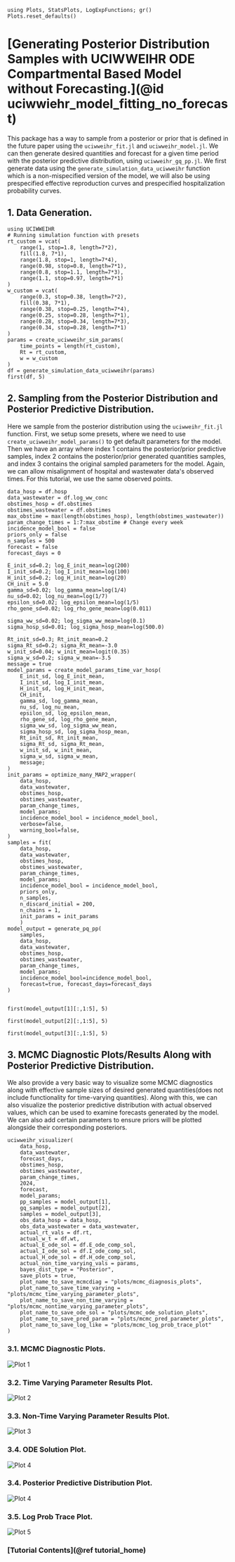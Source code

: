 ```@setup tutorial
using Plots, StatsPlots, LogExpFunctions; gr()
Plots.reset_defaults()

```

# [Generating Posterior Distribution Samples with UCIWWEIHR ODE Compartmental Based Model without Forecasting.](@id uciwwiehr_model_fitting_no_forecast)

This package has a way to sample from a posterior or prior that is defined in the future paper using the `uciwweihr_fit.jl` and `uciwweihr_model.jl`.  We can then generate desired quantities and forecast for a given time period with the posterior predictive distribution, using `uciwweihr_gq_pp.jl`.  We first generate data using the `generate_simulation_data_uciwweihr` function which is a non-mispecified version of the model, we will also be using prespecified effective reproduction curves and prespecified hospitalization probability curves.


## 1. Data Generation.

``` @example tutorial
using UCIWWEIHR
# Running simulation function with presets
rt_custom = vcat(
    range(1, stop=1.8, length=7*2),
    fill(1.8, 7*1),
    range(1.8, stop=1, length=7*4),
    range(0.98, stop=0.8, length=7*1),
    range(0.8, stop=1.1, length=7*3),
    range(1.1, stop=0.97, length=7*1)
)
w_custom = vcat(
    range(0.3, stop=0.38, length=7*2),
    fill(0.38, 7*1),
    range(0.38, stop=0.25, length=7*4),
    range(0.25, stop=0.28, length=7*1),
    range(0.28, stop=0.34, length=7*3),
    range(0.34, stop=0.28, length=7*1)
)
params = create_uciwweihr_sim_params(
    time_points = length(rt_custom),
    Rt = rt_custom, 
    w = w_custom
)
df = generate_simulation_data_uciwweihr(params)
first(df, 5)
```

## 2. Sampling from the Posterior Distribution and Posterior Predictive Distribution.

Here we sample from the posterior distribution using the `uciwweihr_fit.jl` function.  First, we setup some presets, where we need to use `create_uciwweihr_model_params()` to get default parameters for the model.  Then we have an array where index 1 contains the posterior/prior predictive samples, index 2 contains the posterior/prior generated quantities samples, and index 3 contains the original sampled parameters for the model.  Again, we can allow misalignment of hospital and wastewater data's observed times.  For this tutorial, we use the same observed points.

``` @example tutorial
data_hosp = df.hosp
data_wastewater = df.log_ww_conc
obstimes_hosp = df.obstimes
obstimes_wastewater = df.obstimes
max_obstime = max(length(obstimes_hosp), length(obstimes_wastewater))
param_change_times = 1:7:max_obstime # Change every week
incidence_model_bool = false
priors_only = false
n_samples = 500
forecast = false
forecast_days = 0

E_init_sd=0.2; log_E_init_mean=log(200)
I_init_sd=0.2; log_I_init_mean=log(100)
H_init_sd=0.2; log_H_init_mean=log(20)
CH_init = 5.0
gamma_sd=0.02; log_gamma_mean=log(1/4)
nu_sd=0.02; log_nu_mean=log(1/7)
epsilon_sd=0.02; log_epsilon_mean=log(1/5)
rho_gene_sd=0.02; log_rho_gene_mean=log(0.011)
    
sigma_ww_sd=0.02; log_sigma_ww_mean=log(0.1)
sigma_hosp_sd=0.01; log_sigma_hosp_mean=log(500.0)

Rt_init_sd=0.3; Rt_init_mean=0.2
sigma_Rt_sd=0.2; sigma_Rt_mean=-3.0
w_init_sd=0.04; w_init_mean=logit(0.35)
sigma_w_sd=0.2; sigma_w_mean=-3.5
message = true
model_params = create_model_params_time_var_hosp(
    E_init_sd, log_E_init_mean,
    I_init_sd, log_I_init_mean,
    H_init_sd, log_H_init_mean,
    CH_init,
    gamma_sd, log_gamma_mean,
    nu_sd, log_nu_mean,
    epsilon_sd, log_epsilon_mean,
    rho_gene_sd, log_rho_gene_mean,
    sigma_ww_sd, log_sigma_ww_mean,
    sigma_hosp_sd, log_sigma_hosp_mean,
    Rt_init_sd, Rt_init_mean,
    sigma_Rt_sd, sigma_Rt_mean,
    w_init_sd, w_init_mean,
    sigma_w_sd, sigma_w_mean,
    message;
)
init_params = optimize_many_MAP2_wrapper(
    data_hosp,
    data_wastewater,
    obstimes_hosp,
    obstimes_wastewater,
    param_change_times,
    model_params;
    incidence_model_bool = incidence_model_bool,
    verbose=false,
    warning_bool=false,
)
samples = fit(
    data_hosp,
    data_wastewater,
    obstimes_hosp,
    obstimes_wastewater,
    param_change_times,
    model_params;
    incidence_model_bool = incidence_model_bool,
    priors_only,
    n_samples,
    n_discard_initial = 200,
    n_chains = 1,
    init_params = init_params
    )
model_output = generate_pq_pp(
    samples,
    data_hosp,
    data_wastewater,
    obstimes_hosp,
    obstimes_wastewater,
    param_change_times,
    model_params;
    incidence_model_bool=incidence_model_bool,
    forecast=true, forecast_days=forecast_days
)


first(model_output[1][:,1:5], 5)
```

``` @example tutorial
first(model_output[2][:,1:5], 5)
```

``` @example tutorial
first(model_output[3][:,1:5], 5)
```

## 3. MCMC Diagnostic Plots/Results Along with Posterior Predictive Distribution.

We also provide a very basic way to visualize some MCMC diagnostics along with effective sample sizes of desired generated quantities(does not include functionality for time-varying quantities).  Along with this, we can also visualize the posterior predictive distribution with actual observed values, which can be used to examine forecasts generated by the model.  We can also add certain parameters to ensure priors will be plotted alongside their corresponding posteriors.

```@example tutorial
uciwweihr_visualizer(
    data_hosp, 
    data_wastewater,
    forecast_days,
    obstimes_hosp,
    obstimes_wastewater,
    param_change_times,
    2024,
    forecast,
    model_params;
    pp_samples = model_output[1],
    gq_samples = model_output[2],
    samples = model_output[3],
    obs_data_hosp = data_hosp,
    obs_data_wastewater = data_wastewater, 
    actual_rt_vals = df.rt, 
    actual_w_t = df.wt, 
    actual_E_ode_sol = df.E_ode_comp_sol,
    actual_I_ode_sol = df.I_ode_comp_sol,
    actual_H_ode_sol = df.H_ode_comp_sol,
    actual_non_time_varying_vals = params,
    bayes_dist_type = "Posterior",
    save_plots = true,
    plot_name_to_save_mcmcdiag = "plots/mcmc_diagnosis_plots",
    plot_name_to_save_time_varying = "plots/mcmc_time_varying_parameter_plots",
    plot_name_to_save_non_time_varying = "plots/mcmc_nontime_varying_parameter_plots",
    plot_name_to_save_ode_sol = "plots/mcmc_ode_solution_plots",
    plot_name_to_save_pred_param = "plots/mcmc_pred_parameter_plots",
    plot_name_to_save_log_like = "plots/mcmc_log_prob_trace_plot"
)
```

### 3.1. MCMC Diagnostic Plots.

![Plot 1](plots/mcmc_diagnosis_plots.png)

### 3.2. Time Varying Parameter Results Plot.

![Plot 2](plots/mcmc_time_varying_parameter_plots.png)

### 3.3. Non-Time Varying Parameter Results Plot.
![Plot 3](plots/mcmc_nontime_varying_parameter_plots.png)

### 3.4. ODE Solution Plot.
![Plot 4](plots/mcmc_ode_solution_plots.png)

### 3.4. Posterior Predictive Distribution Plot.

![Plot 4](plots/mcmc_pred_parameter_plots.png)

### 3.5. Log Prob Trace Plot.
![Plot 5](plots/mcmc_log_prob_trace_plot.png)


### [Tutorial Contents](@ref tutorial_home)